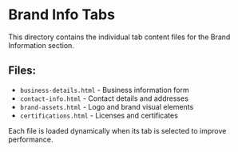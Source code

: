 # Brand Info Tabs

This directory contains the individual tab content files for the Brand Information section.

## Files:
- `business-details.html` - Business information form
- `contact-info.html` - Contact details and addresses
- `brand-assets.html` - Logo and brand visual elements
- `certifications.html` - Licenses and certificates

Each file is loaded dynamically when its tab is selected to improve performance.
